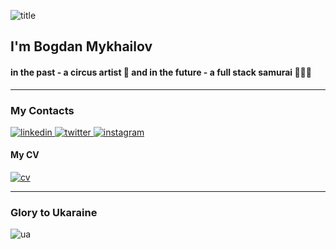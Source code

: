![title](https://user-images.githubusercontent.com/91826635/180649592-3e51bda8-2e20-46c1-817b-acff6a4e633b.png)

## I'm Bogdan Mykhailov

#### in the past - a circus artist 🎪 and in the future - a full stack samurai 👨🏻‍💻
---
 ### My Contacts
 
<a href='https://www.linkedin.com/in/bogdan-mykhailov/' rel='nofollow'>
<img src="https://img.shields.io/badge/LinkedIn-0077B5?style=for-the-badge&logo=linkedin&logoColor=white" alt="linkedin">
</a>
<a href='https://twitter.com/bogdanmykhailov' rel='nofollow'>
<img src="https://img.shields.io/badge/Twitter-1DA1F2?style=for-the-badge&logo=twitter&logoColor=white" alt="twitter">
</a>
<a href='https://www.instagram.com/bogdan_mykhailov/' rel='nofollow'>
<img src="https://img.shields.io/badge/Instagram-E4405F?style=for-the-badge&logo=instagram&logoColor=white" alt="instagram">
</a>
 
 #### My CV
 
<a href='https://drive.google.com/file/d/1ttmrwK_yKqbI9U9dfwPm-LbIJq3B0AK0/view?usp=sharing' rel='nofollow'>
<img src="https://img.shields.io/badge/My_CV-1DBF73?style=for-the-badge&logo=CV&logoColor=white" alt="cv">
</a>






_______

### Glory to Ukaraine
![ua](https://user-images.githubusercontent.com/91826635/180652000-092f5f08-aa0e-4fb4-8540-0fdc168fb686.png)
